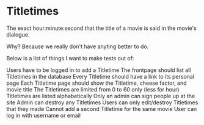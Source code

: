 Titletimes
==========
The exact hour:minute:second that the title of a movie is said in the movie's dialogue.

Why? Because we really don't have anyting better to do.

Below is a list of things I want to make tests out of:

Users have to be logged in to add a Titletime
The frontpage should list all Titletimes in the database
Every Titletime should have a link to its personal page
Each Titletime page should show the Titletime, cheese factor, and movie title
The Titletimes are limited from 0 to 60 only (less for hour)
Titletimes are listed alphabetically
Only an admin can sign people up at the site
Admin can destroy any Titletimes
Users can only edit/destroy Titletimes that they made
Cannot add a second Titletime for the same movie
User can log in with username or email